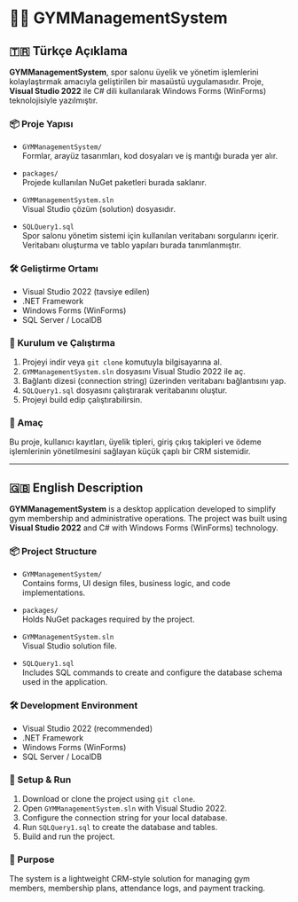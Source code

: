 # 🏋️‍♂️ GYMManagementSystem

## 🇹🇷 Türkçe Açıklama

**GYMManagementSystem**, spor salonu üyelik ve yönetim işlemlerini kolaylaştırmak amacıyla geliştirilen bir masaüstü uygulamasıdır. Proje, **Visual Studio 2022** ile C# dili kullanılarak Windows Forms (WinForms) teknolojisiyle yazılmıştır.

### 📦 Proje Yapısı

- `GYMManagementSystem/`  
  Formlar, arayüz tasarımları, kod dosyaları ve iş mantığı burada yer alır.

- `packages/`  
  Projede kullanılan NuGet paketleri burada saklanır.

- `GYMManagementSystem.sln`  
  Visual Studio çözüm (solution) dosyasıdır.

- `SQLQuery1.sql`  
  Spor salonu yönetim sistemi için kullanılan veritabanı sorgularını içerir. Veritabanı oluşturma ve tablo yapıları burada tanımlanmıştır.

### 🛠️ Geliştirme Ortamı

- Visual Studio 2022 (tavsiye edilen)
- .NET Framework
- Windows Forms (WinForms)
- SQL Server / LocalDB

### 🚀 Kurulum ve Çalıştırma

1. Projeyi indir veya `git clone` komutuyla bilgisayarına al.
2. `GYMManagementSystem.sln` dosyasını Visual Studio 2022 ile aç.
3. Bağlantı dizesi (connection string) üzerinden veritabanı bağlantısını yap.
4. `SQLQuery1.sql` dosyasını çalıştırarak veritabanını oluştur.
5. Projeyi build edip çalıştırabilirsin.

### 🎯 Amaç

Bu proje, kullanıcı kayıtları, üyelik tipleri, giriş çıkış takipleri ve ödeme işlemlerinin yönetilmesini sağlayan küçük çaplı bir CRM sistemidir.

---

## 🇬🇧 English Description

**GYMManagementSystem** is a desktop application developed to simplify gym membership and administrative operations. The project was built using **Visual Studio 2022** and C# with Windows Forms (WinForms) technology.

### 📦 Project Structure

- `GYMManagementSystem/`  
  Contains forms, UI design files, business logic, and code implementations.

- `packages/`  
  Holds NuGet packages required by the project.

- `GYMManagementSystem.sln`  
  Visual Studio solution file.

- `SQLQuery1.sql`  
  Includes SQL commands to create and configure the database schema used in the application.

### 🛠️ Development Environment

- Visual Studio 2022 (recommended)
- .NET Framework
- Windows Forms (WinForms)
- SQL Server / LocalDB

### 🚀 Setup & Run

1. Download or clone the project using `git clone`.
2. Open `GYMManagementSystem.sln` with Visual Studio 2022.
3. Configure the connection string for your local database.
4. Run `SQLQuery1.sql` to create the database and tables.
5. Build and run the project.

### 🎯 Purpose

The system is a lightweight CRM-style solution for managing gym members, membership plans, attendance logs, and payment tracking.

